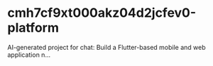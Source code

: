 # cmh7cf9xt000akz04d2jcfev0-platform
AI-generated project for chat: Build a Flutter-based mobile and web application n...
